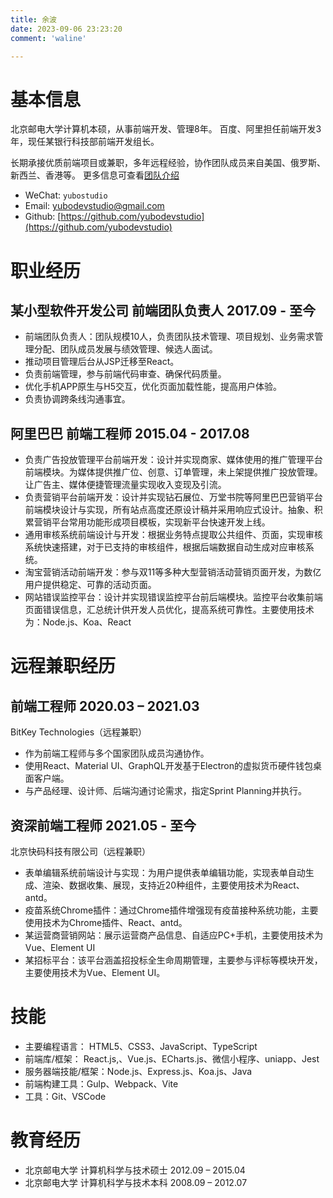 ```yaml
---
title: 余波
date: 2023-09-06 23:23:20
comment: 'waline'

---
```



<!-- 
- StackOverflow：[https://stackoverflow.com/users/22510112/yubo](https://stackoverflow.com/users/22510112/yubo)
- Twitter: [https://twitter.com/yubodevstudio](https://twitter.com/yubodevstudio) 
- -->
  
<div class="markdown-body">


# 基本信息

北京邮电大学计算机本硕，从事前端开发、管理8年。 百度、阿里担任前端开发3年，现任某银行科技部前端开发组长。 

长期承接优质前端项目或兼职，多年远程经验，协作团队成员来自美国、俄罗斯、新西兰、香港等。 更多信息可查看[团队介绍](/about-studio/)

- WeChat:  `yubostudio`
- Email: [yubodevstudio@gmail.com](mailto:yubodevstudio@gmail.com)
- Github: [https://github.com/yubodevstudio](https://github.com/yubodevstudio)


# 职业经历

## 某小型软件开发公司  前端团队负责人 <time> 2017.09 - 至今 </time>
- 前端团队负责人：团队规模10人，负责团队技术管理、项目规划、业务需求管理分配、团队成员发展与绩效管理、候选人面试。
- 推动项目管理后台从JSP迁移至React。
- 负责前端管理，参与前端代码审查、确保代码质量。
- 优化手机APP原生与H5交互，优化页面加载性能，提高用户体验。
- 负责协调跨条线沟通事宜。


## 阿里巴巴 前端工程师 <time> 2015.04 - 2017.08 </time>
- 负责广告投放管理平台前端开发：设计并实现商家、媒体使用的推广管理平台前端模块。为媒体提供推广位、创意、订单管理，未上架提供推广投放管理。让广告主、媒体便捷管理流量实现收入变现及引流。
- 负责营销平台前端开发：设计并实现钻石展位、万堂书院等阿里巴巴营销平台前端模块设计与实现，所有站点高度还原设计稿并采用响应式设计。抽象、积累营销平台常用功能形成项目模板，实现新平台快速开发上线。
- 通用审核系统前端设计与开发：根据业务特点提取公共组件、页面，实现审核系统快速搭建，对于已支持的审核组件，根据后端数据自动生成对应审核系统。
- 淘宝营销活动前端开发：参与双11等多种大型营销活动营销页面开发，为数亿用户提供稳定、可靠的活动页面。
- 网站错误监控平台：设计并实现错误监控平台前后端模块。监控平台收集前端页面错误信息，汇总统计供开发人员优化，提高系统可靠性。主要使用技术为：Node.js、Koa、React


# 远程兼职经历

## 前端工程师  <time> 2020.03 – 2021.03 </time>

<location> BitKey Technologies（远程兼职）</location>

- 作为前端工程师与多个国家团队成员沟通协作。
- 使用React、Material UI、GraphQL开发基于Electron的虚拟货币硬件钱包桌面客户端。
- 与产品经理、设计师、后端沟通讨论需求，指定Sprint Planning并执行。

## 资深前端工程师 <time> 2021.05 - 至今 </time>

<location>北京快码科技有限公司（远程兼职）</location>

- 表单编辑系统前端设计与实现：为用户提供表单编辑功能，实现表单自动生成、渲染、数据收集、展现，支持近20种组件，主要使用技术为React、antd。
- 疫苗系统Chrome插件：通过Chrome插件增强现有疫苗接种系统功能，主要使用技术为Chrome插件、React、antd。
- 某运营商营销网站：展示运营商产品信息、自适应PC+手机，主要使用技术为Vue、Element UI
- 某招标平台：该平台涵盖招投标全生命周期管理，主要参与评标等模块开发，主要使用技术为Vue、Element UI。

# 技能
- 主要编程语言： HTML5、CSS3、JavaScript、TypeScript
- 前端库/框架： React.js,、Vue.js、ECharts.js、微信小程序、uniapp、Jest
- 服务器端技能/框架：Node.js、Express.js、Koa.js、Java
- 前端构建工具：Gulp、Webpack、Vite
- 工具：Git、VSCode


# 教育经历

- 北京邮电大学 计算机科学与技术硕士 <time>  2012.09 – 2015.04 </time>
- 北京邮电大学 计算机科学与技术本科 <time> 2008.09 – 2012.07 </time>




</div>
